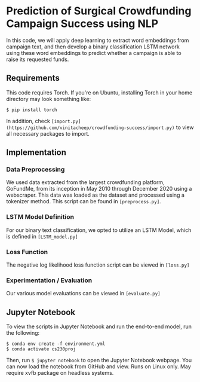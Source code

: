 # Prediction of Surgical Crowdfunding Campaign Success using NLP

In this code, we will apply deep learning to extract word embeddings from campaign text, and then
develop a binary classification LSTM network using these word embeddings to
predict whether a campaign is able to raise its requested funds.

## Requirements
This code requires Torch. If you're on Ubuntu, installing Torch in your home directory may look something like: 

```
$ pip install torch
```

In addition, check ```[import.py](https://github.com/vinitacheep/crowdfunding-success/import.py)``` to view all necessary packages to import.  
 
 
 
 
## Implementation
### Data Preprocessing
We used data extracted from the largest crowdfunding platform, GoFundMe, from its inception
in May 2010 through December 2020 using a webscraper. This data was loaded as the dataset and processed 
using a tokenizer method. This script can be found in ```[preprocess.py]```. 

### LSTM Model Definition 
For our binary text classification, we opted to utilize an LSTM Model, which is defined in ```[LSTM_model.py]```

### Loss Function
The negative log likelihood loss function script can be viewed in ```[loss.py]```

### Experimentation / Evaluation 
Our various model evaluations can be viewed in ```[evaluate.py]```

## Jupyter Notebook
To view the scripts in Jupyter Notebook and run the end-to-end model, run the following: 
```
$ conda env create -f environment.yml
$ conda activate cs230proj 
```
Then, run ```$ jupyter notebook``` to open the Jupyter Notebook webpage. You can now load the notebook from GitHub and view. 
Runs on Linux only. May require xvfb package on headless systems.

